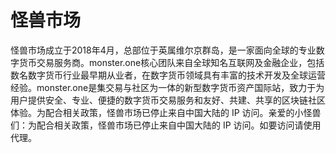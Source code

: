 # 

# 怪兽市场

怪兽市场成立于2018年4月，总部位于英属维尔京群岛，是一家面向全球的专业数字货币交易服务商。monster.one核心团队来自全球知名互联网及金融企业，包括数名数字货币行业最早期从业者，在数字货币领域具有丰富的技术开发及全球运营经验。monster.one是集交易与社区为一体的新型数字货币资产国际站，致力于为用户提供安全、专业、便捷的数字货币交易服务和友好、共建、共享的区块链社区体验。为配合相关政策，怪兽市场已停止来自中国大陆的 IP 访问。亲爱的小怪兽们：为配合相关政策，怪兽市场已停止来自中国大陆的 IP 访问。如要访问请使用代理。


